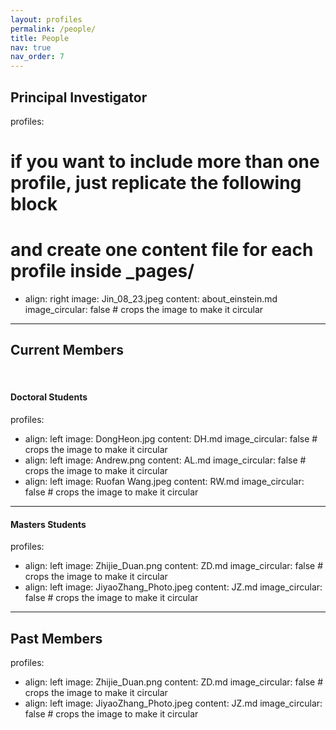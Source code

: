 ```yaml
---
layout: profiles
permalink: /people/
title: People
nav: true
nav_order: 7
---
```


## Principal Investigator

profiles:

# if you want to include more than one profile, just replicate the following block

# and create one content file for each profile inside \_pages/

- align: right
  image: Jin_08_23.jpeg
  content: about_einstein.md
  image_circular: false # crops the image to make it circular

---

## Current Members

&nbsp;

#### Doctoral Students

profiles:

- align: left
  image: DongHeon.jpg
  content: DH.md
  image_circular: false # crops the image to make it circular
- align: left
  image: Andrew.png
  content: AL.md
  image_circular: false # crops the image to make it circular
- align: left
  image: Ruofan Wang.jpeg
  content: RW.md
  image_circular: false # crops the image to make it circular

---

#### Masters Students

profiles:
- align: left
  image: Zhijie_Duan.png
  content: ZD.md
  image_circular: false # crops the image to make it circular
- align: left
  image: JiyaoZhang_Photo.jpeg
  content: JZ.md
  image_circular: false # crops the image to make it circular

---

## Past Members
profiles:
- align: left
  image: Zhijie_Duan.png
  content: ZD.md
  image_circular: false # crops the image to make it circular
- align: left
  image: JiyaoZhang_Photo.jpeg
  content: JZ.md
  image_circular: false # crops the image to make it circular
